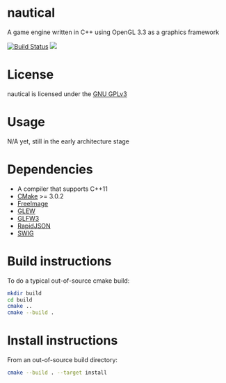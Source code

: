 # nautical
A game engine written in C++ using OpenGL 3.3 as a graphics framework

[![Build Status](https://travis-ci.org/liam-middlebrook/nautical.svg?branch=master)](https://travis-ci.org/liam-middlebrook/nautical)
[![](https://scan.coverity.com/projects/5020/badge.svg)](https://scan.coverity.com/projects/5020)

# License

nautical is licensed under the [GNU GPLv3](http://www.gnu.org/copyleft/gpl.html)

# Usage

N/A yet, still in the early architecture stage

# Dependencies

- A compiler that supports C++11
- [CMake](http://www.cmake.org/) >= 3.0.2
- [FreeImage](http://freeimage.sourceforge.net/)
- [GLEW](http://glew.sourceforge.net/)
- [GLFW3](http://http://www.glfw.org/)
- [RapidJSON](https://github.com/miloyip/rapidjson)
- [SWIG](http://www.swig.org/)

# Build instructions

To do a typical out-of-source cmake build:

```sh
mkdir build
cd build
cmake ..
cmake --build .
```

# Install instructions

From an out-of-source build directory:

```sh
cmake --build . --target install
```
